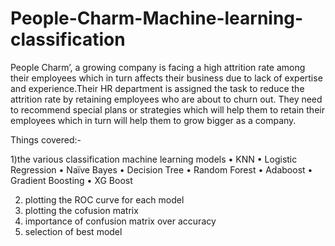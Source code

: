 # People-Charm-Machine-learning-classification

People Charm’, a growing company is facing a high attrition rate among their employees which in turn affects their business due to lack of expertise and experience.Their HR 
department is assigned the task to reduce the attrition rate by retaining employees who are about to churn out. They need to recommend special plans or strategies which will 
help them to retain their employees which in turn will help them to grow bigger as a company. 

Things covered:- 

  1)the various classification machine learning models
  • KNN
  • Logistic Regression 
  • Naïve Bayes 
  • Decision Tree 
  • Random Forest 
  • Adaboost 
  • Gradient Boosting 
  • XG Boost 
  
2) plotting the ROC curve for each model 
3) plotting the cofusion matrix 
4) importance of confusion matrix over accuracy 
5) selection of best model
